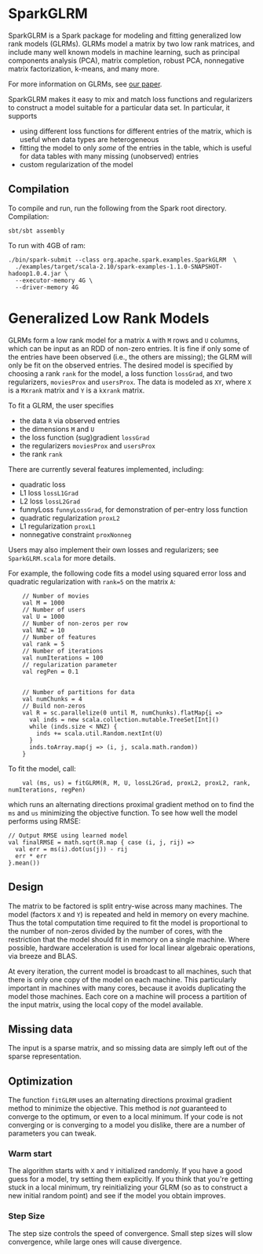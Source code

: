 # SparkGLRM

SparkGLRM is a Spark package for modeling and fitting generalized low rank models (GLRMs).
GLRMs model a matrix by two low rank matrices, and
include many well known models in machine learning, such as 
principal components analysis (PCA), matrix completion, robust PCA,
nonnegative matrix factorization, k-means, and many more.

For more information on GLRMs, see [our paper](http://www.stanford.edu/~rezab/papers/glrm.pdf).

SparkGLRM makes it easy to mix and match loss functions and regularizers
to construct a model suitable for a particular data set.
In particular, it supports 

* using different loss functions for different entries of the matrix, 
  which is useful when data types are heterogeneous
* fitting the model to only *some* of the entries in the table, 
  which is useful for data tables with many missing (unobserved) entries
* custom regularization of the model

## Compilation

To compile and run, run the following from the Spark root directory. Compilation:
```
sbt/sbt assembly
```
To run with 4GB of ram:
```
./bin/spark-submit --class org.apache.spark.examples.SparkGLRM  \
  ./examples/target/scala-2.10/spark-examples-1.1.0-SNAPSHOT-hadoop1.0.4.jar \
  --executor-memory 4G \
  --driver-memory 4G
```

# Generalized Low Rank Models

GLRMs form a low rank model for a matrix `A` with `M` rows and `U` columns, 
which can be input as an RDD of non-zero entries.
It is fine if only some of the entries have been observed 
(i.e., the others are missing); the GLRM will only be fit on the observed entries.
The desired model is specified by choosing a rank `rank` for the model,
a loss function `lossGrad`, and two regularizers, `moviesProx` and `usersProx`.
The data is modeled as `XY`, where `X` is a `M`x`rank` matrix and `Y` is a `k`x`rank` matrix.

To fit a GLRM, the user specifies

* the data `R` via observed entries
* the dimensions `M` and `U`
* the loss function (sug)gradient `lossGrad`
* the regularizers `moviesProx` and `usersProx`
* the rank `rank`

There are currently several features implemented, including:

* quadratic loss
* L1 loss `lossL1Grad`
* L2 loss `lossL2Grad`
* funnyLoss `funnyLossGrad`, for demonstration of per-entry loss function
* quadratic regularization `proxL2`
* L1 regularization `proxL1`
* nonnegative constraint `proxNonneg`

Users may also implement their own losses and regularizers; 
see `SparkGLRM.scala` for more details.

For example, the following code fits a model using squared error loss and quadratic
regularization with `rank=5` on the matrix `A`:

	    // Number of movies
        val M = 1000
        // Number of users
        val U = 1000
        // Number of non-zeros per row
        val NNZ = 10
        // Number of features
        val rank = 5
        // Number of iterations
        val numIterations = 100
        // regularization parameter
        val regPen = 0.1
    
    
        // Number of partitions for data
        val numChunks = 4
        // Build non-zeros
        val R = sc.parallelize(0 until M, numChunks).flatMap{i =>
          val inds = new scala.collection.mutable.TreeSet[Int]()
          while (inds.size < NNZ) {
            inds += scala.util.Random.nextInt(U)
          }
          inds.toArray.map(j => (i, j, scala.math.random))
        }
    
       
To fit the model, call:

        val (ms, us) = fitGLRM(R, M, U, lossL2Grad, proxL2, proxL2, rank, numIterations, regPen)

which runs an alternating directions proximal gradient method on to find the 
`ms` and `us` minimizing the objective function.
To see how well the model performs using RMSE:

    // Output RMSE using learned model
    val finalRMSE = math.sqrt(R.map { case (i, j, rij) =>
      val err = ms(i).dot(us(j)) - rij
      err * err
    }.mean())

## Design

The matrix to be factored is split entry-wise across many machines. 
The model (factors `X` and `Y`) is repeated and held in memory on every machine. 
Thus the total computation time required to fit the model is proportional to 
the number of non-zeros divided by the number of cores, 
with the restriction that the model should fit in memory on a single machine.
Where possible, hardware acceleration is used for local linear algebraic operations, 
via breeze and BLAS. 

At every iteration, the current model is broadcast to all machines, 
such that there is only one copy of the model on each machine. 
This particularly important in machines with many cores, 
because it avoids duplicating the model those machines.
Each core on a machine will process a partition of the input matrix, 
using the local copy of the model available.


## Missing data

The input is a sparse matrix, and so missing data are simply left out of the sparse representation.

## Optimization

The function `fitGLRM` uses an alternating directions proximal gradient method
to minimize the objective. This method is *not* guaranteed to converge to 
the optimum, or even to a local minimum. If your code is not converging
or is converging to a model you dislike, there are a number of parameters you can tweak.

### Warm start

The algorithm starts with `X` and `Y` initialized randomly.
If you have a good guess for a model, try setting them explicitly.
If you think that you're getting stuck in a local minimum, try reinitializing your
GLRM (so as to construct a new initial random point) and see if the model you obtain improves.
 

### Step Size

The step size controls the speed of convergence. Small step sizes will slow convergence,
while large ones will cause divergence.
